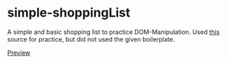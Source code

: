 # simple-shoppingList

A simple and basic shopping list to practice DOM-Manipulation. Used [this](https://developer.mozilla.org/en-US/docs/Learn/JavaScript/Client-side_web_APIs/Manipulating_documents#active_learning_a_dynamic_shopping_list) source for practice, but did not used the given boilerplate.

[Preview](bene-33.github.io/simple-shoppingList)